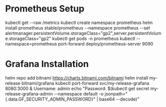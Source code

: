 # Prometheus Setup 
kubectl get --raw /metrics
kubectl create namespace prometheus
helm install prometheus stable/prometheus --namespace prometheus --set alertmanager.persistentVolume.storageClass="gp2",server.persistentVolume.storageClass="gp2"
kubectl get pods -n prometheus
kubectl --namespace=prometheus port-forward deploy/prometheus-server 9090


# Grafana Installation

helm repo add bitnami https://charts.bitnami.com/bitnami
helm install my-release bitnami/grafana
kubectl port-forward svc/my-release-grafana 8080:3000 &
Username: admin
echo "Password: $(kubectl get secret my-release-grafana-admin --namespace default -o jsonpath="{.data.GF_SECURITY_ADMIN_PASSWORD}" | base64 --decode)"